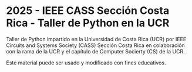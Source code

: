 # **2025 - IEEE CASS Sección Costa Rica - Taller de Python en la UCR**
Taller de Python impartido en la Universidad de Costa Rica (UCR) por IEEE Circuits and Systems Society (CASS) Sección Costa Rica en colaboración con la rama de la UCR y el capítulo de Computer Socierty (CS) de la UCR.

Este material puede ser usado y modificado con fines educativos.
